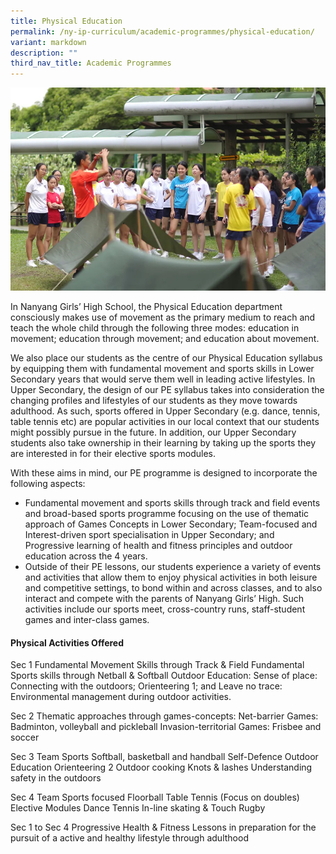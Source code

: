 ```yaml
---
title: Physical Education
permalink: /ny-ip-curriculum/academic-programmes/physical-education/
variant: markdown
description: ""
third_nav_title: Academic Programmes
---
```

<img src="/images/outdoor_ed2.jpg">

In Nanyang Girls’ High School, the Physical Education department consciously makes use of movement as the primary medium to reach and teach the whole child through the following three modes: 
education in movement; 
education through movement; and 
education about movement.

We also place our students as the centre of our Physical Education syllabus by equipping them with fundamental movement and sports skills in Lower Secondary years that would serve them well in leading active lifestyles. In Upper Secondary, the design of our PE syllabus takes into consideration the changing profiles and lifestyles of our students as they move towards adulthood. As such, sports offered in Upper Secondary (e.g. dance, tennis, table tennis etc) are popular activities in our local context that our students might possibly pursue in the future. In addition, our Upper Secondary students also take ownership in their learning by taking up the sports they are interested in for their elective sports modules. 

With these aims in mind, our PE programme is designed to incorporate the following aspects:
<ul>
	<li>Fundamental movement and sports skills through track and field events and broad-based sports programme focusing on the use of thematic approach of Games Concepts in Lower Secondary;
Team-focused and Interest-driven sport specialisation in Upper Secondary; and 
		Progressive learning of health and fitness principles and outdoor education across the 4 years.</li>
	<li>Outside of their PE lessons, our students experience a variety of events and activities that allow them to enjoy physical activities in both leisure and competitive settings, to bond within and across classes, and to also interact and compete with the parents of Nanyang Girls’ High. Such activities include our sports meet, cross-country runs, staff-student games and inter-class games.</li></ul>

#### Physical Activities Offered

Sec 1
Fundamental Movement Skills through Track &amp; Field
Fundamental Sports skills through Netball &amp; Softball
Outdoor Education:
Sense of place: Connecting with the outdoors;
Orienteering 1; and
Leave no trace: Environmental management during outdoor activities.

Sec 2
Thematic approaches through games-concepts:
Net-barrier Games: Badminton, volleyball and pickleball
Invasion-territorial Games: Frisbee and soccer

Sec 3
Team Sports 
Softball, basketball and handball
Self-Defence
Outdoor Education
Orienteering 2
Outdoor cooking
Knots &amp; lashes
Understanding safety in the outdoors

Sec 4
Team Sports focused
Floorball
Table Tennis (Focus on doubles)
Elective Modules
Dance
Tennis
In-line skating &amp; Touch Rugby

Sec 1 to Sec 4
Progressive Health &amp; Fitness Lessons in preparation for the pursuit of a active and healthy lifestyle through adulthood
